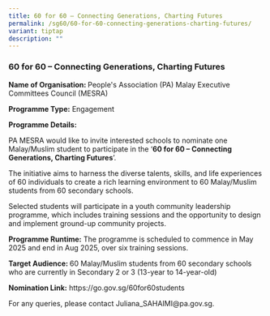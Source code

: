 ```yaml
---
title: 60 for 60 – Connecting Generations, Charting Futures
permalink: /sg60/60-for-60-connecting-generations-charting-futures/
variant: tiptap
description: ""
---
```

<h3>60 for 60 – Connecting Generations, Charting Futures</h3>
<p><strong>Name of Organisation: </strong>People's Association (PA) Malay
Executive Committees Council (MESRA)</p>
<p><strong>Programme Type:</strong> Engagement</p>
<p><strong>Programme Details:</strong>
</p>
<p>PA MESRA would like to invite interested schools to nominate one Malay/Muslim
student to participate in the ‘<strong>60 for 60 – Connecting Generations, Charting Futures</strong>’.</p>
<p>The initiative aims to harness the diverse talents, skills, and life experiences
of 60 individuals to create a rich learning environment to 60 Malay/Muslim
students from 60 secondary schools.</p>
<p>Selected students will participate in a youth community leadership programme,
which includes training sessions and the opportunity to design and implement
ground-up community projects.</p>
<p><strong>Programme Runtime:</strong> The programme is scheduled to commence
in May 2025 and end in Aug 2025, over six training sessions.</p>
<p><strong>Target Audience: </strong>60 Malay/Muslim students from 60 secondary
schools who are currently in Secondary 2 or 3 (13-year to 14-year-old)</p>
<p><strong>Nomination Link:</strong>  <a rel="noopener noreferrer nofollow" target="_blank">https://go.gov.sg/60for60students</a>
</p>
<p>For any queries, please contact <a rel="noopener noreferrer nofollow" target="_blank">Juliana_SAHAIMI@pa.gov.sg</a>.</p>
<p></p>